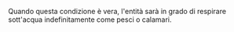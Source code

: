 Quando questa condizione è vera, l'entità sarà in grado di respirare sott'acqua indefinitamente come pesci o calamari.